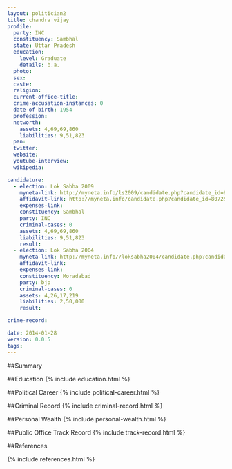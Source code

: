 ```yaml
---
layout: politician2
title: chandra vijay
profile: 
  party: INC
  constituency: Sambhal
  state: Uttar Pradesh
  education: 
    level: Graduate
    details: b.a.
  photo: 
  sex: 
  caste: 
  religion: 
  current-office-title: 
  crime-accusation-instances: 0
  date-of-birth: 1954
  profession: 
  networth: 
    assets: 4,69,69,860
    liabilities: 9,51,823
  pan: 
  twitter: 
  website: 
  youtube-interview: 
  wikipedia: 

candidature: 
  - election: Lok Sabha 2009
    myneta-link: http://myneta.info/ls2009/candidate.php?candidate_id=8072
    affidavit-link: http://myneta.info/candidate.php?candidate_id=8072&scan=original
    expenses-link: 
    constituency: Sambhal 
    party: INC
    criminal-cases: 0
    assets: 4,69,69,860
    liabilities: 9,51,823
    result:  
  - election: Lok Sabha 2004
    myneta-link: http://myneta.info//loksabha2004/candidate.php?candidate_id=4728
    affidavit-link: 
    expenses-link: 
    constituency: Moradabad 
    party: bjp
    criminal-cases: 0
    assets: 4,26,17,219
    liabilities: 2,50,000
    result:  

crime-record: 

date: 2014-01-28
version: 0.0.5
tags: 
---
```

##Summary


##Education
{% include education.html %}


##Political Career
{% include political-career.html %}


##Criminal Record
{% include criminal-record.html %}


##Personal Wealth
{% include personal-wealth.html %}


##Public Office Track Record
{% include track-record.html %}


##References


{% include references.html %}